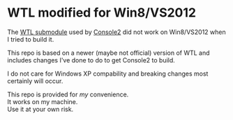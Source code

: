 WTL modified for Win8/VS2012
============================

The [WTL submodule](https://github.com/akirill/wtl) used by
[Console2](https://github.com/bozho/console) did not work on Win8/VS2012 when
I tried to build it.

This repo is based on a newer (maybe not official) version of WTL and includes
changes I've done to do to get Console2 to build.

I do not care for Windows XP compability and breaking changes most certainly
will occur.

This repo is provided for *my* convenience.  
It works on my machine.  
Use it at your own risk.  
